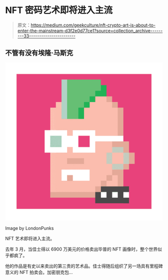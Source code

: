 # NFT 密码艺术即将进入主流

> 原文：<https://medium.com/geekculture/nft-crypto-art-is-about-to-enter-the-mainstream-d3f2e0d77ce1?source=collection_archive---------33----------------------->

## 不管有没有埃隆·马斯克

[![](img/0bae9eff8cc10dedcccc68b194171c9b.png)](https://londonpunks.com/the-ultimate-guide-to-nft-crypto-art/)

Image by LondonPunks

NFT 艺术即将进入主流。

去年 3 月，当佳士得以 6900 万美元的价格卖出毕普的 NFT 画像时，整个世界似乎都疯了。

他的作品是有史以来卖出的第三贵的艺术品。佳士得随后组织了另一场具有里程碑意义的 NFT 拍卖会。加密朋克包…